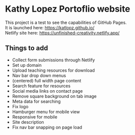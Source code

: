 # Kathy Lopez Portoflio website

This project is a test to see the capabilities of GitHub Pages.  
It is launched here: https://katlopz.github.io/  
Netlify site here: https://unfinished-creativity.netlify.app/  

## Things to add 
* Collect form submissions through Netlify 
* Set up domain
* Upload teaching resources for download
* Nav bar drop down menus
* (centered) full width page content
* Search feature for resources
* Social media links on contact page
* Remove square background on tab image
* Meta data for searching
* Fix logo
* Hamburger menu for mobile view 
* Responsive for mobile
* Site description
* Fix nav bar snapping on page load
